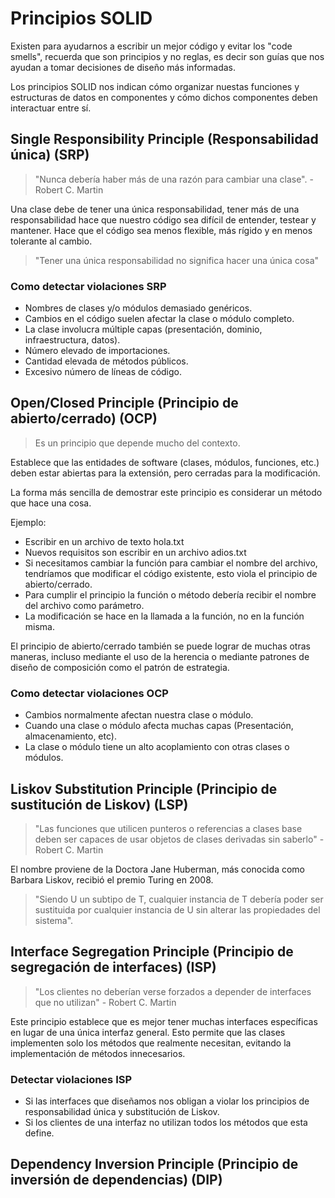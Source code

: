 # Principios SOLID

Existen para ayudarnos a escribir un mejor código y evitar los "code smells",
recuerda que son principios y no reglas, es decir son guías que nos ayudan a
tomar decisiones de diseño más informadas.

Los principios SOLID nos indican cómo organizar nuestas funciones y estructuras
de datos en componentes y cómo dichos componentes deben interactuar entre sí.

## Single Responsibility Principle (Responsabilidad única) (SRP)

> "Nunca debería haber más de una razón para cambiar una clase". - Robert C.
> Martin

Una clase debe de tener una única responsabilidad, tener más de una
responsabilidad hace que nuestro código sea difícil de entender, testear y
mantener. Hace que el código sea menos flexible, más rígido y en menos tolerante
al cambio.

> "Tener una única responsabilidad no significa hacer una única cosa"

### Como detectar violaciones SRP

- Nombres de clases y/o módulos demasiado genéricos.
- Cambios en el código suelen afectar la clase o módulo completo.
- La clase involucra múltiple capas (presentación, dominio, infraestructura,
  datos).
- Número elevado de importaciones.
- Cantidad elevada de métodos públicos.
- Excesivo número de líneas de código.

## Open/Closed Principle (Principio de abierto/cerrado) (OCP)

> Es un principio que depende mucho del contexto.

Establece que las entidades de software (clases, módulos, funciones, etc.) deben
estar abiertas para la extensión, pero cerradas para la modificación.

La forma más sencilla de demostrar este principio es considerar un método que
hace una cosa.

Ejemplo:

- Escribir en un archivo de texto hola.txt
- Nuevos requisitos son escribir en un archivo adios.txt
- Si necesitamos cambiar la función para cambiar el nombre del archivo,
  tendríamos que modificar el código existente, esto viola el principio de
  abierto/cerrado.
- Para cumplir el principio la función o método debería recibir el nombre del
  archivo como parámetro.
- La modificación se hace en la llamada a la función, no en la función misma.

El principio de abierto/cerrado también se puede lograr de muchas otras maneras,
incluso mediante el uso de la herencia o mediante patrones de diseño de
composición como el patrón de estrategia.

### Como detectar violaciones OCP

- Cambios normalmente afectan nuestra clase o módulo.
- Cuando una clase o módulo afecta muchas capas (Presentación, almacenamiento,
  etc).
- La clase o módulo tiene un alto acoplamiento con otras clases o módulos.

## Liskov Substitution Principle (Principio de sustitución de Liskov) (LSP)

> "Las funciones que utilicen punteros o referencias a clases base deben ser
> capaces de usar objetos de clases derivadas sin saberlo" - Robert C. Martin

El nombre proviene de la Doctora Jane Huberman, más conocida como Barbara
Liskov, recibió el premio Turing en 2008.

> "Siendo U un subtipo de T, cualquier instancia de T debería poder ser
> sustituida por cualquier instancia de U sin alterar las propiedades del
> sistema".

## Interface Segregation Principle (Principio de segregación de interfaces) (ISP)

> "Los clientes no deberían verse forzados a depender de interfaces que no
> utilizan" - Robert C. Martin

Este principio establece que es mejor tener muchas interfaces específicas en
lugar de una única interfaz general. Esto permite que las clases implementen
solo los métodos que realmente necesitan, evitando la implementación de métodos
innecesarios.

### Detectar violaciones ISP

- Si las interfaces que diseñamos nos obligan a violar los principios de
  responsabilidad única y substitución de Liskov.
- Si los clientes de una interfaz no utilizan todos los métodos que esta define.

## Dependency Inversion Principle (Principio de inversión de dependencias) (DIP)
